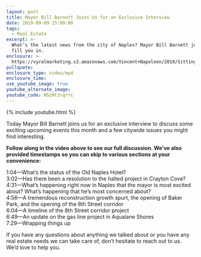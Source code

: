 ```yaml
---
layout: post
title: Mayor Bill Barnett Joins Us for an Exclusive Interview
date: 2019-09-09 15:09:00
tags:
  - Real Estate
excerpt: >-
  What’s the latest news from the city of Naples? Mayor Bill Barnett joins us to
  fill you in.
enclosure: >-
  https://vyralmarketing.s3.amazonaws.com/Vincent+Napoleon/2019/Sitting+Down+with+Mayor+Bill+Barnett.mp4
pullquote:
enclosure_type: video/mp4
enclosure_time:
use_youtube_image: true
youtube_alternate_image:
youtube_code: W52Ht3rqrrc
---
```


{% include youtube.html %}

Today Mayor Bill Barnett joins us for an exclusive interview to discuss some exciting upcoming events this month and a few citywide issues you might find interesting.&nbsp;

**Follow along in the video above to see our full discussion. We’ve also provided timestamps so you can skip to various sections at your convenience:**

1:04—What’s the status of the Old Naples Hotel?<br>3:02—Has there been a resolution to the halted project in Crayton Cove?<br>4:31—What’s happening right now in Naples that the mayor is most excited about? What’s happening that he’s most concerned about?<br>4:56—A tremendous reconstruction growth spurt, the opening of Baker Park, and the opening of the 8th Street corridor<br>6:04—A timeline of the 8th Street corridor project<br>6:49—An update on the gas line project in Aqualane Shores&nbsp;<br>7:29—Wrapping things up

If you have any questions about anything we talked about or you have any real estate needs we can take care of, don’t hesitate to reach out to us. We’d love to help you.&nbsp;<br>&nbsp;

&nbsp;